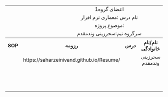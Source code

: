 <table style="width:100%">

<tr>
<td colspan="6" align="center">اعضای گروه1</td>
</tr>

  
<tr>
<td colspan="6"  align="center">نام درس :معماری نرم افزار</td>
</tr>

<tr>
<td colspan="6"  align="center">موضوع پروژه:</td>
</tr>

<tr>
<td colspan="6"   align="center">سرگروه تیم:سحرزینی وندمقدم</td>
</tr>

<tr>
 <th  align="center">SOP</th>
 <th  align="center">رزومه</th>
 <th  align="center">درس</th>
 <th  align="center">نام/نام خانوادگی</th>
 <th  align="center">شماره دانشجویی</th>
 <th  align="center">ردیف</th>
 </tr>
 
 <tr>
 <td  align="center"></td>
 <td  align="center">https://saharzeinivand.github.io/Resume/</td>
 <td  align="center"></td>
 <td  align="center">سحرزینی وندمقدم</td>
 <td  align="center">980173622</td>
 <td align="center">1</td>
 </tr>
 
 <tr>
 <td  align="center"></td>
 <td  align="center"></td>
 <td  align="center"></td>
 <td  align="center"></td>
 <td  align="center"></td>
 <td align="center">2</td>
 </tr>
 
 <tr>
 <td  align="center"></td>
 <td  align="center"></td>
 <td  align="center"></td>
 <td  align="center"></td>
 <td  align="center"></td>
 <td align="center">3</td>
 </tr>
 
 <tr>
 <td  align="center"></td>
 <td  align="center"></td>
 <td  align="center"></td>
 <td  align="center"></td>
 <td  align="center"></td>
 <td align="center">4</td>
 </tr>
 
 
</table>
